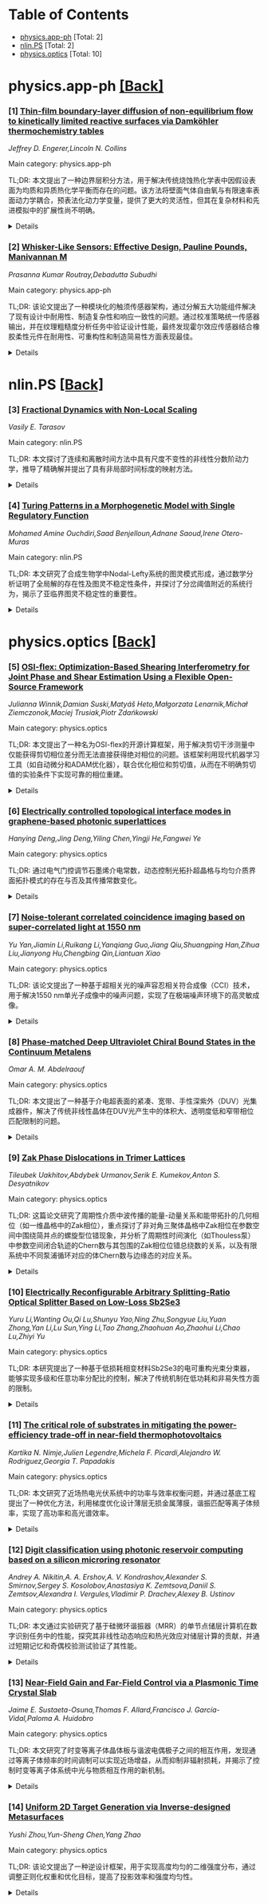 <div id=toc></div>

# Table of Contents

- [physics.app-ph](#physics.app-ph) [Total: 2]
- [nlin.PS](#nlin.PS) [Total: 2]
- [physics.optics](#physics.optics) [Total: 10]


<div id='physics.app-ph'></div>

# physics.app-ph [[Back]](#toc)

### [1] [Thin-film boundary-layer diffusion of non-equilibrium flow to kinetically limited reactive surfaces via Damköhler thermochemistry tables](https://arxiv.org/abs/2509.15427)
*Jeffrey D. Engerer,Lincoln N. Collins*

Main category: physics.app-ph

TL;DR: 本文提出了一种边界层积分方法，用于解决传统烧蚀热化学表中因假设表面为均质和异质热化学平衡而存在的问题。该方法将壁面气体自由氧与有限速率表面动力学耦合，预表法化动力学变量，提供了更大的灵活性，但其在复杂材料和先进模拟中的扩展性尚不明确。


<details>
  <summary>Details</summary>
Motivation: 传统的烧蚀热化学表基于边界层元素扩散和表面热化学平衡假设，而现有有限速率表面反应方法通常将异质反应模型嵌入均质平衡求解过程中。这种方法限制了灵活性和适用性。本文旨在通过耦合壁面气体自由氧与有限速率表面动力学，提出一种更灵活的解决方案，以克服传统方法的局限性。

Method: 本文提出了一种边界层积分方法，将壁面气体自由氧与有限速率表面动力学耦合。该方法通过预表法化动力学变量，避免了直接将其嵌入均质平衡求解过程，从而允许在假定动力学速率和壁面气体条件下更具灵活性。此外，本文还详细展示了方法的推导过程，并提供了初步结果以支持进一步开发。

Result: 该方法在简单空气-碳系统中表现出较高的灵活性，能够支持不同的动力学速率和壁面气体条件。然而，其在先进模拟技术和复杂材料系统中的扩展性仍需进一步验证，未来的研究工作需要针对这一问题进行深入探索。

Conclusion: 本文提出的边界层积分方法为烧蚀热化学表提供了更灵活的解决途径，尤其在简单系统中表现出显著优势。然而，其在高阶模拟和复杂材料中的应用仍存在不确定性，需要更多研究来验证和完善。该方法的初步结果展示了其潜力，鼓励了在这一领域的进一步开发。

Abstract: Traditional ablation thermochemistry tables for atmospheric entry are derived
from boundary-layer element diffusion assuming homogeneous and heterogeneous
thermochemical equilibrium at the vehicle surface. Prior techniques for
finite-rate surface reactions predominantly embed specific heterogeneous
reaction models within the homogeneous equilibrium solution procedures and
tables. This paper disseminates a boundary-layer integral solution for wall-gas
free oxygen coupled to finite-rate surface kinetics. Solutions are
pre-tabulated along normalized kinetics variables without direct integration
into an equilibrium thermochemistry solver. This technique allows greater
flexibility in presumed kinetics rates and wall-gas conditions in simple
air-carbon systems, but the extensibility to state-of-the-art simulations and
complex materials remains uncertain. A derivation and preliminary results are
presented to the encourage further development.

</details>


### [2] [Whisker-Like Sensors: Effective Design, Pauline Pounds, Manivannan M](https://arxiv.org/abs/2509.15925)
*Prasanna Kumar Routray,Debadutta Subudhi*

Main category: physics.app-ph

TL;DR: 该论文提出了一种模块化的触须传感器架构，通过分解五大功能组件解决了现有设计中耐用性、制造复杂性和响应一致性的问题。通过校准策略统一传感器输出，并在纹理粗糙度分析任务中验证设计性能，最终发现霍尔效应传感器结合橡胶柔性元件在耐用性、可重构性和制造简易性方面表现最佳。


<details>
  <summary>Details</summary>
Motivation: 现有的生物启发触须传感器设计存在耐用性差、制造复杂和响应不一致等问题，影响了其在实际应用中的表现。为了解决这些问题，作者提出了一种模块化架构，旨在提高传感器的性能和适应性。

Method: 作者提出了一种模块化架构，将触须传感器分解为五个功能组件（WE、CE、SE、SS、DAQ），并开发了四种不同的传感器设计。通过校准策略将不同传感器输出统一为触须基部的弯曲力矩表示。采用纹理粗糙度分析作为评价任务，通过频域响应对比高分辨率激光传感器来评估设计性能。

Result: 实验结果显示，刚性触须在纹理分类中更准确，而柔性触须在探索性机器人任务中更具鲁棒性。其中，霍尔效应传感器结合橡胶柔性元件在耐用性、可重构性和制造简易性方面表现最优。

Conclusion: 模块化触须传感器架构有效解决了现有设计的局限性，尤其是霍尔效应传感器的设计在多方面表现出色，为触须传感器的广泛应用提供了可行方案。

Abstract: Bio-inspired whisker sensors are employed in diverse applications such as
fluid-flow sensing, texture analysis, and environmental exploration. However,
existing designs often face challenges related to durability, fabrication
complexity, and response consistency. To address these issues, we propose a
modular architecture that decomposes whisker sensors into five functional
components: the whisker element (WE), compliant element (CE), sensing element
(SE), support structure (SS), and data acquisition module (DAQ). We develop and
compare four in-house sensor designs built using this architecture, each
differing in material choice, sensing modality, and mechanical structure. To
unify heterogeneous sensor outputs, we introduce a calibration strategy that
maps raw sensor readings-whether from pressure, magnetic flux, or visual
features-into a common representation: the bending moment at the whisker base.
This representation supports consistent interpretation and comparison across
sensing techniques. We adopt texture roughness analysis as a representative
sensing task to evaluate design trade-offs. Each whisker sensor's
frequency-domain response is benchmarked against a high-resolution laser sensor
using standardized roughness specimens. Empirical results show that rigid
whiskers improve accuracy in texture classification, while flexible whiskers
provide robustness for exploratory robotics tasks. Among the evaluated designs,
the Hall-effect sensor with a rubber CE demonstrates the most favorable balance
of durability, reconfigurability, and fabrication simplicity.

</details>


<div id='nlin.PS'></div>

# nlin.PS [[Back]](#toc)

### [3] [Fractional Dynamics with Non-Local Scaling](https://arxiv.org/abs/2509.15228)
*Vasily E. Tarasov*

Main category: nlin.PS

TL;DR: 本文探讨了连续和离散时间方法中具有尺度不变性的非线性分数阶动力学，推导了精确解并提出了具有非局部时间标度的映射方法。


<details>
  <summary>Details</summary>
Motivation: 作者旨在解决非线性分数阶动力学中尺度不变性的建模问题，特别是在连续和离散时间框架下。传统的局部微分算子无法充分描述非局部行为，因此需要扩展方法。

Method: 使用非整数阶积分-微分算子（Hadamard类型）作为尺度微分算子的推广，推导非线性积分-微分方程的精确解，并将其转化为离散时间点的映射。

Result: 提出了具有非局部时间标度的映射方法，无需近似即可得到精确解，并在零初始条件下与激励周期无关。

Conclusion: 该方法能够有效描述具有尺度不变性的非线性分数阶动力学，为相关领域提供了新的理论工具。

Abstract: Nonlinear fractional dynamics with scale invariance in continuous and
discrete time approaches are described. We use non-integer-order
integro-differential operators that can be interpreted as generalizations of
scaling (dilation) differential operator for the case of non-locality.
Nonlinear integro-differential equations with Hadamard type operators of
non-integer orders with respect to time and periodic sequence of kicks are
considered. Exact solutions of these equations are derived without using
approximations. Using these solutions for discrete time points, we derive
mappings with non-local scaling in time from proposed equations without
approximation. Non-local mappings are obtained in general for arbitrary orders
of the Hadamard type fractional operators. An example of these mappings with
non-local scaling in time is given for arbitrary positive orders of
integro-differential equations with kicks. The proposed mappings are
independent of the period of kicks at zero initial conditions. The proposed
approach can be used to describe the nonlinear fractional dynamics that is
characterized by scale invariance.

</details>


### [4] [Turing Patterns in a Morphogenetic Model with Single Regulatory Function](https://arxiv.org/abs/2509.15829)
*Mohamed Amine Ouchdiri,Saad Benjelloun,Adnane Saoud,Irene Otero-Muras*

Main category: nlin.PS

TL;DR: 本文研究了合成生物学中Nodal-Lefty系统的图灵模式形成，通过数学分析证明了全局解的存在性及图灵不稳定性条件，并探讨了分岔阈值附近的系统行为，揭示了亚临界图灵不稳定性的重要性。


<details>
  <summary>Details</summary>
Motivation: 实验中观察到的哺乳动物模式形成验证了图灵的形态发生理论，但进一步的理论验证尚需数学模型的支持。本文旨在通过分析Nodal-Lefty反应扩散系统，为图灵模式的形成提供理论依据。

Method: 通过线性稳定性分析证明了全局解的存在性和图灵不稳定性条件；采用弱非线性分析和多时间尺度方法，推导了分岔阈值附近的振幅方程，分别针对超临界和亚临界情况。

Result: 研究表明，Nodal-Lefty系统能够支持多种模式的形成，而亚临界图灵不稳定性在实验观察到的耗散结构形成中起关键作用。

Conclusion: 本文通过数学分析和实验验证，不仅支持了图灵理论在合成生物学中的应用，还强调了亚临界图灵不稳定性对模式形成的重要性，为未来的实验设计提供了理论指导。

Abstract: Confirming Turing's theory of morphogens in developmental processes is
challenging, and synthetic biology has opened new avenues for testing Turing's
predictions. Synthetic mammalian pattern formation has been recently achieved
through a reaction-diffusion system based on the short-range activator (Nodal)
and the long-range inhibitor (Lefty) topology, where a single function
regulates both morphogens. In this paper, we investigate the emergence of
Turing patterns in the synthetic Nodal-Lefty system. First, we prove the
existence of a global solution and derive conditions for Turing instability
through linear stability analysis. Subsequently, we examine the behavior of the
system near the bifurcation threshold, employing weakly nonlinear analysis, and
using multiple time scales, we derive the amplitude equations for supercritical
and subcritical cases. The results demonstrate the ability of the system to
support various patterns, with the subcritical Turing instability playing a
crucial role in the formation of dissipative structures observed
experimentally.

</details>


<div id='physics.optics'></div>

# physics.optics [[Back]](#toc)

### [5] [OSI-flex: Optimization-Based Shearing Interferometry for Joint Phase and Shear Estimation Using a Flexible Open-Source Framework](https://arxiv.org/abs/2509.15382)
*Julianna Winnik,Damian Suski,Matyáš Heto,Małgorzata Lenarnik,Michał Ziemczonok,Maciej Trusiak,Piotr Zdańkowski*

Main category: physics.optics

TL;DR: 本文提出了一种名为OSI-flex的开源计算框架，用于解决剪切干涉测量中仅能获得剪切相位差分而无法直接获得绝对相位的问题。该框架利用现代机器学习工具（如自动微分和ADAM优化器），联合优化相位和剪切值，从而在不明确剪切值的实验条件下实现可靠的相位重建。


<details>
  <summary>Details</summary>
Motivation: 剪切干涉测量作为一种共路的定量相位成像技术，虽然具备高时间稳定性、低环境噪声、紧凑设计和兼容部分相干照明等优点，但其主要局限在于仅能提供剪切相位差分测量而非绝对相位。因此，需要额外的重建步骤来完成相位恢复。为解决这一问题，作者开发了一个灵活的开源计算框架OSI-flex。

Method: OSI-flex基于现代机器学习工具，采用自动微分和ADAM优化器，同时估计相位和剪切值，以适应实验中剪切值不确定的情况。该方法支持任意数量、大小和方向的剪切向量，并引入正则化（如总变差最小化和符号约束）以增强对非正交或单剪切测量的鲁棒性。

Result: 实验验证表明，OSI-flex在校准的相位对象上实现了定量精度，并且在3D打印的细胞模型和滤泡甲状腺细胞样本中表现出鲁棒性。该方法支持从亚像素（微分配置）到几十个像素（半总剪切配置）的多种剪切幅度。

Conclusion: OSI-flex是一个高度灵活的计算框架，能够在不明确剪切值的实验条件下实现可靠的相位重建。其支持多种剪切配置和正则化技术，使其在实际应用中具有广泛的适用性和鲁棒性。

Abstract: Shearing interferometry is a common-path quantitative phase imaging technique
in which an object beam interferes with a laterally shifted replica of itself,
providing high temporal stability, reduced sensitivity to environmental noise,
compact design, and compatibility with partially coherent illumination that
suppresses coherence-related artifacts. Its principal limitation, however, is
that it yields only sheared phase-difference measurements rather than the
absolute phase, thereby requiring additional reconstruction step. In this work,
we introduce OSI-flex, a flexible, open-source computational framework for
quantitative phase reconstruction from sheared phase-difference measurements.
The method leverages modern machine learning tools, namely automatic
differentiation and the advanced ADAM (Adaptive Moment Estimation) optimizer.
The method simultaneously estimates the phase and shear values, enabling it to
adapt to experimental conditions where the shear cannot be precisely
determined. Because defining shear value is inherently difficult in most
systems, yet crucial for effective phase reconstruction, this joint
optimization leads to robust and reliable phase retrieval. OSI-flex is highly
versatile, supporting arbitrary numbers, magnitudes, and orientations of shear
vectors. While optimal reconstruction is achieved with two orthogonal shears,
the inclusion of regularization - specifically total variation minimization and
sign constraint - enables OSI-flex to remain effective with nonorthogonal or
even single-shear measurements. Moreover, OSI-flex accommodates a wide range of
shear magnitudes, from subpixel (differential configuration) to several dozen
pixels (semi-total shear configuration). Validation with simulations and
experimental data confirms quantitative accuracy on calibrated phase objects
and demonstrates robustness with 3D-printed cell phantom and follicular thyroid
cells.

</details>


### [6] [Electrically controlled topological interface modes in graphene-based photonic superlattices](https://arxiv.org/abs/2509.15606)
*Hanying Deng,Jing Deng,Yiling Chen,Yingji He,Fangwei Ye*

Main category: physics.optics

TL;DR: 通过电气门控调节石墨烯介电常数，动态控制光拓扑超晶格与均匀介质界面拓扑模式的存在与否及其传播常数变化。


<details>
  <summary>Details</summary>
Motivation: 研究如何利用石墨烯的电调谐特性实现对拓扑界面模式的动态精确控制，探索其在光电子器件中的应用潜力。

Method: 将石墨烯薄片整合到金属电介质超晶格的单元结构中，通过调整石墨烯的化学势，改变其介电常数，进而控制界面的拓扑模式。

Result: 证实了拓扑界面模式的存在与否及其传播常数取决于超晶格平均介电常数的符号变化，并展示了该模式的鲁棒性。

Conclusion: 本工作为实现动态控制拓扑界面模式提供了物理基础和方法指导，为光电子器件的设计开辟了新途径。

Abstract: We demonstrate the electrical control of topological interface modes at the
interface between a graphene-based photonic superlattice and a uniform
dielectric medium. Specifically, by integrating graphene sheets into the unit
cell of metallodielectric superlattices, the presence or absence of topological
interface modes can be dynamically controlled by tuning the permittivity of
graphene via electrical gating. These topological modes emerge when the spatial
average of the permittivity of the superlattices is negative and vanish as the
chemical potential of graphene is adjusted to render the averaged permittivity
positive. The dependence of the existence of topological interface modes on the
sign of the spatial average of the permittivity is fundamentally related to the
emergence of a Dirac point, which arises when the averaged permittivity of the
superlattices reaches zero and is accompanied by the Zak phase transition, thus
resulting in the appearance and disappearance of topological interface modes.
Furthermore, we find that the propagation constant of topological interface
modes decreases when increasing the chemical potential of graphene. The
robustness of such topological interface modes is also demonstrated. Our work
provides clear physical insights and offers a promising approach to the dynamic
control of topological interface modes.

</details>


### [7] [Noise-tolerant correlated coincidence imaging based on super-correlated light at 1550 nm](https://arxiv.org/abs/2509.15770)
*Yu Yan,Jiamin Li,Ruikang Li,Yanqiang Guo,Jiang Qiu,Shuangping Han,Zihua Liu,Jianyong Hu,Chengbing Qin,Liantuan Xiao*

Main category: physics.optics

TL;DR: 该论文提出了一种基于超相关光的噪声容忍相关符合成像（CCI）技术，用于解决1550 nm单光子成像中的噪声问题，实现了在极端噪声环境下的高灵敏成像。


<details>
  <summary>Details</summary>
Motivation: 1550 nm波段的单光子成像在激光探测技术中具有重要应用，但其噪声容忍性能不足限制了实际应用。论文旨在通过超相关光解决这一问题。

Method: 论文采用非线性相互作用生成的超相关光作为光源，具有更宽幂律光子数分布和极强的光子相关性（二阶相关函数高达18,166），并提出噪声容忍CCI技术。

Result: 该技术能够在噪声强度比回波信号光子强100,000倍的环境中有效抵抗随机环境噪声，显著提升了单光子成像的噪声容忍能力。

Conclusion: 超相关光为极端噪声环境下的单光子成像提供了极强的噪声容忍性能，为未来高灵敏光探测技术的发展铺平了道路。

Abstract: Single-photon-level imaging at 1550 nm is a key driver for significant
advancements in the next-generation laser detection technology. This
cutting-edge approach plays a vital role in space ranging, target recognition,
and three-dimensional remote sensing. However, it has faced severe challenges
such as insufficient noise-tolerant performance. Here, we introduced
noise-tolerant correlated coincidence imaging (CCI) based on super-correlated
light. The light source, generated through nonlinear interaction between a
pulsed laser and a photonic crystal fiber, exhibits a broader power-law photon
number probability distribution and extremely strong photon correlation (with
second-order correlation function $g^{(2)}(0)$ up to 18,166). Our
noise-tolerant CCI can resist random environmental noise up to 100,000 times
stronger than the echo signal photons. Super-correlated light offers an
exceptionally strong noise tolerance for single-photon-level imaging in extreme
environments with intense noise, paving the way for the future development of
extremely sensitive light detection.

</details>


### [8] [Phase-matched Deep Ultraviolet Chiral Bound States in the Continuum Metalens](https://arxiv.org/abs/2509.15904)
*Omar A. M. Abdelraouf*

Main category: physics.optics

TL;DR: 本文提出了一种基于介电超表面的紧凑、宽带、手性深紫外（DUV）光集成器件，解决了传统非线性晶体在DUV光产生中的体积大、透明度低和窄带相位匹配限制的问题。


<details>
  <summary>Details</summary>
Motivation: 深紫外光源在生物医学成像和生物传感等领域具有重要应用，但传统非线性晶体（NLCs）由于体积大、透明度低和严格的窄带相位匹配条件限制了其应用。因此，开发一种紧凑、宽带且功能集成的DUV光源设备成为迫切需求。

Method: 研究团队开发了一种由400纳米厚结晶硅（c-Si）制成的介电超表面，支持800纳米基波波长下的手性连续态束缚态（BIC）共振（实验高Q因子为130），并在三次谐波波长处实现模态相位匹配的等离子体共振，以实现高效的三次谐波产生（THG）。此外，还设计了一种非局部超透镜，用于聚焦手性DUV-THG。

Result: 实验结果表明，该超表面在15 GW/cm2的峰值功率下可产生高达12 nW的DUV-THG功率。

Conclusion: 这项研究提供了一种高效、超紧凑且多功能的集成器件平台，为未来集成DUV纳米光子学在医疗技术、成像和先进制造等领域的应用奠定了基础。

Abstract: Coherent light sources in deep ultra-violet (DUV) is essential for various
applications such as biomedical imaging and biosensing. Nonlinear crystals
(NLCs) generate DUV light, but limited by its bulky thickness, low
transparency, and strict narrowband phase-matching conditions. Demonstrating
compact, broadband, chiral, and focused DUV light integrated device is elusive.
In this work, we present the first demonstration of chiral DUV third harmonic
generation (THG) in a dielectric metasurface made from crystalline silicon
(c-Si) of compact thickness 400 nm. Metasurface supports chiral bound states in
the continuum resonance at fundamental wavelength 800 nm with experimental high
Q-factor of 130 and modal phase-matched plasmonic resonance at the third
harmonic wavelength for efficient THG. Generating DUV-THG power is up to 12 nW
using peak power of 15 GW/cm2. Furthermore, we developed a nonlocal metalens
operating in DUV for focusing the chiral DUV-THG using the same chiral BIC
cavity and phase-gradient approach. Our platform creates efficient,
ultracompact, and multifunctional integrated devices for future integrated DUV
nanophotonics devices in MedTech, imaging, and advanced manufacturing.

</details>


### [9] [Zak Phase Dislocations in Trimer Lattices](https://arxiv.org/abs/2509.15894)
*Tileubek Uakhitov,Abdybek Urmanov,Serik E. Kumekov,Anton S. Desyatnikov*

Main category: physics.optics

TL;DR: 这篇论文研究了周期性介质中波传播的能量-动量关系和能带拓扑的几何相位（如一维晶格中的Zak相位），重点探讨了非对角三聚体晶格中Zak相位在参数空间中围绕简并点的螺旋型位错现象，并分析了周期性时间演化（如Thouless泵）中参数空间闭合轨迹的Chern数与其包围的Zak相位位错总绕数的关系，以及有限系统中不同泵浦循环对应的体Chern数与边缘态的对应关系。


<details>
  <summary>Details</summary>
Motivation: 周期性介质中的波传播现象与其能带拓扑性质密切相关，尤其是Zak相位在非对角三聚体晶格中的表现尚未被充分研究。作者旨在揭示Zak相位在参数空间中的新型拓扑行为（螺旋型位错），并探索其在时间周期性演化（如Thouless泵）中的物理意义。

Method: 作者通过理论分析和数值模拟，研究了非对角三聚体晶格中Zak相位的螺旋型位错现象，并结合Thouless泵的周期性时间演化，建立了参数空间闭合轨迹的Chern数与Zak相位位错绕数之间的关系。进一步讨论了有限系统中泵浦循环与边缘态的对应关系。

Result: 研究发现，Zak相位在参数空间中表现出围绕简并点的螺旋型位错，且这些位错的绕数与时间周期性演化中参数空间闭合轨迹的Chern数密切相关（Chern数等于负的Zak相位位错总绕数）。此外，不同泵浦循环对应的体Chern数与有限系统中的边缘态存在明确的对应关系。

Conclusion: 论文揭示了非对角三聚体晶格中Zak相位的新型拓扑行为，并建立了其在周期性时间演化中的物理模型。结果表明，Chern数与Zak相位位错的绕数之间存在定量关系，为理解有限系统中体-边缘对应提供了新的理论依据。

Abstract: Wave propagation in periodic media is governed by energy-momentum relation
and geometric phases characterizing band topology, such as Zak phase in
one-dimensional lattices. We demonstrate that in the off-diagonal trimer
lattices Zak phase carries quantized screw-type dislocations winding around
degeneracies in parameter space. If the lattice evolves in time periodically,
as in adiabatic Thouless pump, corresponding closed trajectory in parameter
space is characterized by a Chern number equal the negative total winding
number of Zak phase dislocations enclosed by the trajectory. We discuss
correspondence between bulk Chern numbers and the edge-states in a finite
system evolving along various pumping cycles.

</details>


### [10] [Electrically Reconfigurable Arbitrary Splitting-Ratio Optical Splitter Based on Low-Loss Sb2Se3](https://arxiv.org/abs/2509.15943)
*Yuru Li,Wanting Ou,Qi Lu,Shunyu Yao,Ning Zhu,Songyue Liu,Yuan Zhong,Yan Li,Lu Sun,Ying Li,Tao Zhang,Zhaohuan Ao,Zhaohui Li,Chao Lu,Zhiyi Yu*

Main category: physics.optics

TL;DR: 本研究提出了一种基于低损耗相变材料Sb2Se3的电可重构光束分束器，能够实现多级和任意功率分配比的控制，解决了传统机制在低功耗和非易失性方面的限制。


<details>
  <summary>Details</summary>
Motivation: 传统的光束分束器依赖于热光、自由载流子或机械调谐，这些机制通常易失且需要持续电源，不适合低频率和低功耗的可编程操作。因此，作者旨在开发一种基于相变材料的非易失性、低功耗光束分束器。

Method: 通过在耦合区域使用集成微电极局部触发Sb2Se3的相变，利用其在近红外波长下的高折射率对比和忽略不计的吸收特性，精确调控耦合强度。实验中实现了8级功率分束状态，器件尺寸紧凑，插入损耗低。

Result: 实验展示了在1515-1550 nm波长范围内插入损耗约为1 dB的紧凑光束分束器，静态功耗接近零。器件的非易失性、宽带性能和低损耗特性使其成为可扩展、高能效可重构光子电路的理想组件。

Conclusion: 该项研究提供了一种具有紧凑性、宽带性能、低损耗和非易失性优点的光束分束器，为光计算和智能通信系统中的可扩展、高能效光子电路奠定了基础。

Abstract: Reconfigurable beam splitters capable of being arbitrarily programmed for the
power splitting ratios are vital for the adaptive optical networks and photonic
computing. Conventional mechanisms such as thermo-optic, free-carrier, or
mechanical tuning are usually volatile and require continuous power, limiting
their suitability for low-frequency and low power-consumption programmable
operations. Here, we experimentally demonstrate an electrically reconfigurable
beam splitter based on the low-loss phase-change material Sb2Se3, enabling
multi-level and arbitrary splitting-ratio (SR) control. By locally triggering
phase transitions in the coupling region with integrated micro-electrodes, we
exploit the high refractive-index contrast between different phases and
negligible absorption in the near-infrared wavelength of Sb2Se3 to precisely
tune the coupling strength with non-volatile retention. 8-level of power
splitting states is achieved within a compact footprint of ~14.5-{\mu}m in the
experiments, with insertion loss is ~1 dB across 1515-1550 nm and near-zero
static power. Combining the advantages of compactness, broad bandwidth, low
loss, non-volatility, and multi-level control experimentally, this device
provides a universal building block for scalable, energy-efficient
reconfigurable photonic circuits, with great prospects in optical computing and
intelligent communication systems.

</details>


### [11] [The critical role of substrates in mitigating the power-efficiency trade-off in near-field thermophotovoltaics](https://arxiv.org/abs/2509.16048)
*Kartika N. Nimje,Julien Legendre,Michela F. Picardi,Alejandro W. Rodriguez,Georgia T. Papadakis*

Main category: physics.optics

TL;DR: 本文研究了近场热电光伏系统中的功率与效率权衡问题，并通过基底工程提出了一种优化方法，利用梯度优化设计薄层无损金属薄膜，谐振匹配等离子体频率，实现了高功率和高光谱效率。


<details>
  <summary>Details</summary>
Motivation: 近场热电光伏系统通常能够实现超高功率密度，但同时往往牺牲效率。为了解决这一功率与效率之间的权衡问题，作者希望通过基底工程探索一种优化方案。

Method: 作者采用了梯度优化方法，设计了一种薄层无损金属薄膜。这种薄膜的等离子体频率与等离子体发射器谐振匹配，能够在光伏带隙上方的一个狭窄光谱范围内增强和限制辐射热传递，从而实现高功率密度和高光谱效率。

Result: 与使用贵金属或空气桥结构的传统设计相比，通过优化基底得到的设计方案在保持高效率的同时，辐射功率密度提高了一个数量级以上。

Conclusion: 研究结果表明，基底在近场热电光伏系统中扮演着关键角色，基底优化具有突破此类系统基本限制的潜力。

Abstract: Near-field thermophotovoltaic systems can achieve ultra-high power densities,
however, this often comes at the cost of reduced efficiency. We show that this
power-efficiency trade-off can be mitigated through substrate engineering. We
exploit gradient-based optimization and show that thin lossless metallic films
with plasma frequencies resonantly matched to the plasmonic emitter can yield
high power and spectral efficiency by spectrally enhancing and confining
radiative heat transfer to a narrow spectral range just above the photovoltaic
bandgap. Compared to noble metals and air-bridged structures, designs deriving
from such optimization yield more than an order-of-magnitude increase in
radiative power density while maintaining high efficiency. Our results
highlight the critical role of the substrate and the potential of substrate
optimization for overcoming fundamental limitations of near-field
thermophotovoltaic systems.

</details>


### [12] [Digit classification using photonic reservoir computing based on a silicon microring resonator](https://arxiv.org/abs/2509.16161)
*Andrey A. Nikitin,A. A. Ershov,A. V. Kondrashov,Alexander S. Smirnov,Sergey S. Kosolobov,Anastasiya K. Zemtsova,Daniil S. Zemtsov,Alexandra I. Vergules,Vladimir P. Drachev,Alexey B. Ustinov*

Main category: physics.optics

TL;DR: 本文通过实验研究了基于硅微环谐振器（MRR）的单节点储层计算机在数字识别任务中的性能，探究其非线性动态响应和热光效应对储层计算的贡献，并通过短期记忆和奇偶校验测试验证了其性能。


<details>
  <summary>Details</summary>
Motivation: 作者旨在探索硅微环谐振器（MRR）作为单节点储层计算机的潜力，研究其在光学储层计算中的应用，以实现芯片规模的储层计算。

Method: 利用一个激光器、马赫-曾德尔电光调制器和硅微环谐振器构成输入层，通过热非线性效应将输入信号映射到虚拟高维空间。通过测量MRR的非线性频率响应和动态响应，结合光电探测器和示波器记录输出信号，验证其作为储层计算机的可行性。

Result: 实验表明，MRR的谐振频率随输入功率的增加呈现负向偏移，且传输系数在谐振红端增长。这些非线性动态响应为储层计算提供了基础，并通过数字分类任务验证了其性能。

Conclusion: 硅微环谐振器作为一种单节点非线性物理单元，展示了在芯片规模光学储层计算中的潜力，为未来集成光学计算系统提供了新的研究方向。

Abstract: We demonstrate first experimental investigation on the performance of a
single-node reservoir computer based on a silicon microring resonator (MRR)
operating on the digit recognition task. The input layer of the reservoir is
composed of a single laser, a Mach-Zehnder electro-optic modulator, which
encodes intensity of the light applied to the MRR input. The input signal is
transformed into a virtual high-dimensional space through thermal nonlinearity
in the MRR. The MRR response is recorded with readout network consisting of a
photodetector and an oscilloscope. To study the principle of operation we
measure nonlinear frequency response as well as dynamic response of the MRR.
The resonator demonstrates a negative shift of the resonance frequency with an
increase in input power due to the dominating thermo-optic effect. In addition
to the frequency shift, the MRR transmission coefficient grows at the red side
of the resonance. This effect underlies the nonlinear transient dynamics at the
MRR output and provides an intrinsic fading memory that are the basis for the
implementation of a reservoir computer. Here a silicon MRR serves as a single
nonlinear physical node. We give proof of concept demonstrations of the
developed reservoir architecture by solving the classification task. The
performance characteristics is evaluated with the short-term memory and the
parity-check tests. Obtained results pave the way to chip-scale optical
reservoirs computing.

</details>


### [13] [Near-Field Gain and Far-Field Control via a Plasmonic Time Crystal Slab](https://arxiv.org/abs/2509.16153)
*Jaime E. Sustaeta-Osuna,Thomas F. Allard,Francisco J. García-Vidal,Paloma A. Huidobro*

Main category: physics.optics

TL;DR: 本文研究了时变等离子体晶体板与谐波电偶极子之间的相互作用，发现通过等离子体频率的时间调制可以实现近场增益，从而抑制非辐射损耗，并揭示了控制时变等离子体系统中光与物质相互作用的新机制。


<details>
  <summary>Details</summary>
Motivation: 作者试图解决的问题是在时变介质中如何显著改变光与物质的相互作用，特别是在近场区域中控制能量的吸收和发射，以及抑制非辐射损耗。传统方法在时变介质中的效果有限，因此需要探索新的物理机制。

Method: 作者通过理论分析和数值模拟研究了谐波电偶极子与时变等离子体晶体板的相互作用。具体方法包括调制等离子体频率以实现近场增益，并利用参数共振条件来增强远场辐射。

Result: 研究结果表明，时间调制可以实现近场增益，使电偶极子吸收而非发射能量，从而抑制非辐射损耗。在参数共振条件下，晶体板能够强烈辐射到远场，其辐射功率在距离为epsilon近零波长的千倍范围内出现百分之百的振荡。

Conclusion: 本文揭示了在时变等离子体系统中控制光与物质相互作用的新机制，为设计和优化时变光学器件提供了理论基础。

Abstract: Light matter interactions can be substantially altered in the presence of
time varying media. We study the interaction between a harmonic electric dipole
and a plasmonic time crystal slab. Temporal modulation of the plasma frequency
enables near field gain, allowing the dipole to absorb rather than emit energy,
suppressing nonradiative losses. At the parametric resonance condition, the
slab radiates strongly to the far field, producing hundred per cent
oscillations in the radiated power at distances up to a thousand times the
epsilon near zero wavelength. These findings reveal a new mechanism for
controlling light matter interaction in time varying plasmonic systems

</details>


### [14] [Uniform 2D Target Generation via Inverse-designed Metasurfaces](https://arxiv.org/abs/2509.16192)
*Yushi Zhou,Yun-Sheng Chen,Yang Zhao*

Main category: physics.optics

TL;DR: 该论文提出了一种逆设计框架，用于实现高度均匀的二维强度分布，通过调整正则化权重和优化目标，提高了投影效率和强度均匀性。


<details>
  <summary>Details</summary>
Motivation: 传统的光学超表面设计方法在处理二维强度分布时，往往难以同时实现高投影效率和均匀性。作者旨在解决这一问题。

Method: 作者采用伴随方法优化目标函数，并引入正则化项惩罚场振幅的局部偏差。正则化权重根据当前的不均匀性自适应调整，以实现稳定高效的优化。此外，框架还扩展为处理高斯光束照明。

Result: 仿真结果表明，与常用的均方误差（MSE）目标相比，该方法在强度保真度和均匀性方面表现更优，并能生成高质量、均匀的场分布。

Conclusion: 该研究为光学超表面的逆设计提供了一种高效且稳定的方法，显著改善了强度均匀性和投影效率。

Abstract: We propose an inverse design framework for metasurfaces that achieves highly
uniform two-dimensional intensity profiles across an on-demand shape. The
optimization objective is formulated to enhance overall projection efficiency
via the adjoint method, while a regularization term penalizes local deviations
in field amplitude to suppress intensity non-uniformity. The regularization
weight is adaptively tuned based on the current non-uniformity, enabling stable
and efficient optimization. Compared with the widely used mean squared error
(MSE) objective, our method yields superior performance in both intensity
fidelity and uniformity. We also extend our framework to handle realistic
Gaussian beam illumination by biasing the library. Simulation results confirm
the effectiveness of our approach for generating high-quality, uniform field
patterns.

</details>
